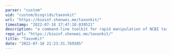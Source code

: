 ```yaml
---
parser: "custom"
uid: "custom/biogrids/taxonkit"
url: "https://bioinf.shenwei.me/taxonkit/"
timestamp: "2022-07-18 17:47:10.039521"
description: "a command-line toolkit for rapid manipulation of NCBI taxonomy data."
repo_url: "https://bioinf.shenwei.me/taxonkit/"
title: "TaxonKit"
date: "2022-07-18 21:23:31.769385"
---
```

